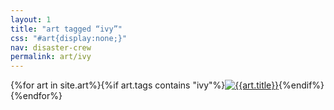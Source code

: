```yaml
---
layout: 1
title: "art tagged “ivy”"
css: "#art{display:none;}"
nav: disaster-crew
permalink: art/ivy
---
```

<div id="gallery">{%for art in site.art%}{%if art.tags contains "ivy"%}<a href="{%include url.html%}{{art.url}}"><img src="{%include url.html%}/assets/img/art/{{art.date|date:"%F"}}-tn{%if art.multi%}-ivy{%endif%}.jpg" alt="{{art.title}}"/></a>{%endif%}{%endfor%}</div>